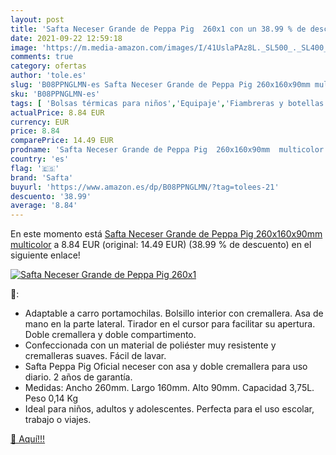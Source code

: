 ```yaml
---
layout: post
title: 'Safta Neceser Grande de Peppa Pig  260x1 con un 38.99 % de descuento'
date: 2021-09-22 12:59:18
image: 'https://m.media-amazon.com/images/I/41UslaPAz8L._SL500_._SL400_.jpg'
comments: true
category: ofertas
author: 'tole.es'
slug: 'B08PPNGLMN-es Safta Neceser Grande de Peppa Pig 260x160x90mm multicolor'
sku: 'B08PPNGLMN-es'
tags: [ 'Bolsas térmicas para niños','Equipaje','Fiambreras y botellas de agua','Material escolar','Material escolar y educativo','Mochilas','Mochilas infantiles','Oficina y papelería','peppa','pig','safta', ]
actualPrice: 8.84 EUR
currency: EUR
price: 8.84
comparePrice: 14.49 EUR
prodname: 'Safta Neceser Grande de Peppa Pig  260x160x90mm  multicolor'
country: 'es'
flag: '🇪🇸'
brand: 'Safta'
buyurl: 'https://www.amazon.es/dp/B08PPNGLMN/?tag=tolees-21'
descuento: '38.99'
average: '8.84'
---
```


En este momento está [Safta Neceser Grande de Peppa Pig  260x160x90mm  multicolor](https://www.amazon.es/dp/B08PPNGLMN/?tag=tolees-21) a 8.84 EUR (original: 14.49 EUR) (38.99 %  de descuento) en el siguiente enlace!

[![Safta Neceser Grande de Peppa Pig  260x1](https://m.media-amazon.com/images/I/41UslaPAz8L._SL500_._SL400_.jpg)](https://www.amazon.es/dp/B08PPNGLMN/?tag=tolees-21)

🔎:

- Adaptable a carro portamochilas. Bolsillo interior con cremallera. Asa de mano en la parte lateral. Tirador en el cursor para facilitar su apertura. Doble cremallera y doble compartimento.
- Confeccionada con un material de poliéster muy resistente y cremalleras suaves. Fácil de lavar.
- Safta Peppa Pig Oficial neceser con asa y doble cremallera para uso diario. 2 años de garantía.
- Medidas: Ancho 260mm. Largo 160mm. Alto 90mm. Capacidad 3,75L. Peso 0,14 Kg
- Ideal para niños, adultos y adolescentes. Perfecta para el uso escolar, trabajo o viajes.

[🛒 Aquí!!!](https://www.amazon.es/dp/B08PPNGLMN/?tag=tolees-21)
